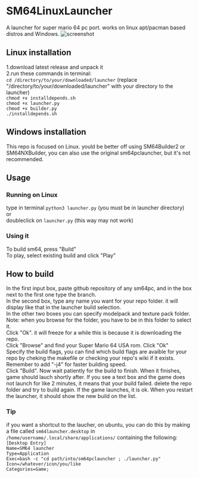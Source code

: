# SM64LinuxLauncher
A launcher for super mario 64 pc port. works on linux apt/pacman based distros and Windows.
![screenshot](https://cdn.discordapp.com/attachments/886701656488697878/919333674229583923/Zrzut_ekranu_z_2021-12-11_22-02-23.png)
## Linux installation
1.download latest release and unpack it  
2.run these commands in terminal:  
`cd /directory/to/your/downloaded/launcher` (replace "/directory/to/your/downloaded/launcher" with your directory to the launcher)  
`chmod +x installdepends.sh`  
`chmod +x launcher.py`    
`chmod +x builder.py`    
`./installdepends.sh`  
## Windows installation
This repo is focused on Linux. yould be better off using SM64Builder2 or SM64NXBuilder, you can also use the original sm64pclauncher, but it's not recommended.
## Usage
### Running on Linux
type in terminal `python3 launcher.py` (you must be in launcher directory)  
or  
doubleclick  on `launcher.py` (this way may not work)
### Using it
To build sm64, press "Build"  
To play, select existing build and click "Play"  
## How to build
In the first input box, paste github repository of any sm64pc, and in the box next to the first one type the branch.  
In the second box, type any name you want for your repo folder. it will display like that in the launcher build selection.  
In the other two boxes you can specify modelpack and texture pack folder. Note: when you browse for the folder, you have to be in this folder to select it.  
Click "Ok". it will freeze for a while this is because it is downloading the repo.  
Click "Browse" and find your Super Mario 64 USA rom. Click "Ok"  
Specify the build flags, you can find which build flags are avaible for your repo by cheking the makefile or checking your repo's wiki if it exists. Remember to add "-j4" for faster building speed.  
Click "Build". Now wait patiently for the build to finish. When it finishes, game should lauch shortly after. If you see a text box and the game does not launch for like 2 minutes, it means that your build failed. delete the repo folder and try to build again. If the game launches, it is ok. When you restart the launcher, it should show the new build on the list.
### Tip
if you want a shortcut to the laucher, on ubuntu, you can do this by making a file called `sm64launcher.desktop` in `/home/username/.local/share/applications/` containing the following:  
`[Desktop Entry]`  
`Name=SM64 launcher`  
`Type=Application`  
`Exec=bash -c "cd path/into/sm64pclauncher ; ./launcher.py"`  
`Icon=/whatever/icon/you/like`  
`Categories=Game;`  
